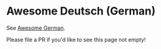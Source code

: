 # Awesome Deutsch (German)

See [Awesome German](https://github.com/willianpaixao/awesome-german).

Please file a PR if you'd like to see this page not empty!